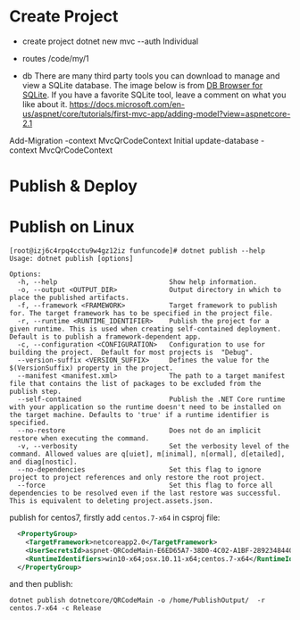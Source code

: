 
# Create Project
- create project
dotnet new mvc --auth Individual

- routes
  /code/my/1
  
- db
There are many third party tools you can download to manage and view a SQLite database. The image below is from [DB Browser for SQLite](http://sqlitebrowser.org/). If you have a favorite SQLite tool, leave a comment on what you like about it.
https://docs.microsoft.com/en-us/aspnet/core/tutorials/first-mvc-app/adding-model?view=aspnetcore-2.1

Add-Migration -context MvcQrCodeContext Initial
update-database -context MvcQrCodeContext


# Publish & Deploy

# Publish on Linux

```shell
[root@izj6c4rpq4cctu9w4gz12iz funfuncode]# dotnet publish --help
Usage: dotnet publish [options]

Options:
  -h, --help                            Show help information.
  -o, --output <OUTPUT_DIR>             Output directory in which to place the published artifacts.
  -f, --framework <FRAMEWORK>           Target framework to publish for. The target framework has to be specified in the project file.
  -r, --runtime <RUNTIME_IDENTIFIER>    Publish the project for a given runtime. This is used when creating self-contained deployment. Default is to publish a framework-dependent app.
  -c, --configuration <CONFIGURATION>   Configuration to use for building the project.  Default for most projects is  "Debug".
  --version-suffix <VERSION_SUFFIX>     Defines the value for the $(VersionSuffix) property in the project.
  --manifest <manifest.xml>             The path to a target manifest file that contains the list of packages to be excluded from the publish step.
  --self-contained                      Publish the .NET Core runtime with your application so the runtime doesn't need to be installed on the target machine. Defaults to 'true' if a runtime identifier is specified.
  --no-restore                          Does not do an implicit restore when executing the command.
  -v, --verbosity                       Set the verbosity level of the command. Allowed values are q[uiet], m[inimal], n[ormal], d[etailed], and diag[nostic].
  --no-dependencies                     Set this flag to ignore project to project references and only restore the root project.
  --force                               Set this flag to force all dependencies to be resolved even if the last restore was successful. This is equivalent to deleting project.assets.json.
```

publish for centos7, firstly add `centos.7-x64` in csproj file:

```xml
  <PropertyGroup>
    <TargetFramework>netcoreapp2.0</TargetFramework>
    <UserSecretsId>aspnet-QRCodeMain-E6ED65A7-38D0-4C02-A1BF-289234844005</UserSecretsId>
	<RuntimeIdentifiers>win10-x64;osx.10.11-x64;centos.7-x64</RuntimeIdentifiers>
  </PropertyGroup>
```

and then publish:

`dotnet publish dotnetcore/QRCodeMain -o /home/PublishOutput/  -r centos.7-x64 -c Release`